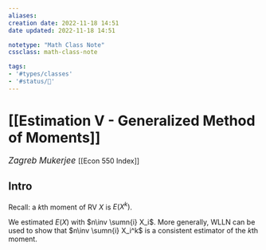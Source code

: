 ```yaml
---
aliases:
creation date: 2022-11-18 14:51
date updated: 2022-11-18 14:51

notetype: "Math Class Note"
cssclass: math-class-note

tags: 
- '#types/classes'
- '#status/🚧'
---
```


# [[Estimation V - Generalized Method of Moments]]
<span style = "font-size:120%"><i >Zagreb Mukerjee </i></span>
[[Econ 550 Index]]


## Intro

Recall: a $k$th moment of RV $X$ is $E(X^k)$. 

We estimated $E(X)$ with $n\inv \sumn{i} X_i$. More generally, WLLN can be used to show that $n\inv \sumn{i} X_i^k$ is a consistent estimator of the $k$th moment. 